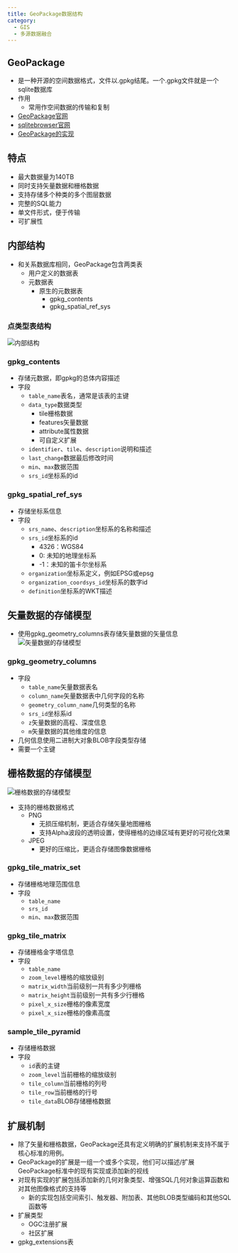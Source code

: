 ```yaml
---
title: GeoPackage数据结构
category:
  - GIS
  - 多源数据融合
---
```

## GeoPackage
- 是一种开源的空间数据格式，文件以.gpkg结尾。一个.gpkg文件就是一个sqlite数据库
- 作用
    - 常用作空间数据的传输和复制
- [GeoPackage官网](https://www.geopackage.org/)
- [sqlitebrowser官网](https://sqlitebrowser.org/)
- [GeoPackage的实现](http://www.geopackage.org/implementations.html)
## 特点
- 最大数据量为140TB
- 同时支持矢量数据和栅格数据
- 支持存储多个种类的多个图层数据
- 完整的SQL能力
- 单文件形式，便于传输
- 可扩展性
## 内部结构
- 和关系数据库相同，GeoPackage包含两类表
    - 用户定义的数据表
    - 元数据表
        - 原生的元数据表
            - gpkg_contents
            - gpkg_spatial_ref_sys
### 点类型表结构
![内部结构](https://blog-image-9943.oss-cn-beijing.aliyuncs.com/202309061331331.png)
### gpkg_contents
- 存储元数据，即gpkg的总体内容描述
- 字段
    - `table_name`表名，通常是该表的主键
    - `data_type`数据类型
        - tile栅格数据
        - features矢量数据
        - attribute属性数据
        - 可自定义扩展
    - `identifier`、`tile`、`description`说明和描述
    - `last_change`数据最后修改时间
    - `min`、`max`数据范围
    - `srs_id`坐标系的id

### gpkg_spatial_ref_sys
- 存储坐标系信息
- 字段
    - `srs_name`、`description`坐标系的名称和描述
    - `srs_id`坐标系的id
        - 4326：WGS84
        - 0: 未知的地理坐标系
        - -1：未知的笛卡尔坐标系
    - `organization`坐标系定义，例如EPSG或epsg
    - `organization_coordsys_id`坐标系的数字id
    - `definition`坐标系的WKT描述
## 矢量数据的存储模型
- 使用gpkg_geometry_columns表存储矢量数据的矢量信息
  ![矢量数据的存储模型](https://blog-image-9943.oss-cn-beijing.aliyuncs.com/202309011637759.png)
### gpkg_geometry_columns
- 字段
    - `table_name`矢量数据表名
    - `column_name`矢量数据表中几何字段的名称
    - `geometry_column_name`几何类型的名称
    - `srs_id`坐标系id
    - `z`矢量数据的高程、深度信息
    - `m`矢量数据的其他维度的信息
- 几何信息使用二进制大对象BLOB字段类型存储
- 需要一个主键
## 栅格数据的存储模型
![栅格数据的存储模型](https://blog-image-9943.oss-cn-beijing.aliyuncs.com/202309011645715.png)
- 支持的栅格数据格式
    - PNG
        - 无损压缩机制，更适合存储矢量地图栅格
        - 支持Alpha波段的透明设置，使得栅格的边缘区域有更好的可视化效果
    - JPEG
        - 更好的压缩比，更适合存储图像数据栅格
### gpkg_tile_matrix_set
- 存储栅格地理范围信息
- 字段
    - `table_name`
    - `srs_id`
    - `min`、`max`数据范围
### gpkg_tile_matrix
- 存储栅格金字塔信息
- 字段
    - `table_name`
    - `zoom_level`栅格的缩放级别
    - `matrix_width`当前级别一共有多少列栅格
    - `matrix_height`当前级别一共有多少行栅格
    - `pixel_x_size`栅格的像素宽度
    - `pixel_x_size`栅格的像素高度
### sample_tile_pyramid
- 存储栅格数据
- 字段
    - `id`表的主键
    - `zoom_level`当前栅格的缩放级别
    - `tile_column`当前栅格的列号
    - `tile_row`当前栅格的行号
    - `tile_data`BLOB存储栅格数据
## 扩展机制
- 除了矢量和栅格数据，GeoPackage还具有定义明确的扩展机制来支持不属于核心标准的用例。
- GeoPackage的扩展是一组一个或多个实现，他们可以描述/扩展GeoPackage标准中的现有实现或添加新的视线
- 对现有实现的扩展包括添加新的几何对象类型、增强SQL几何对象运算函数和对其他图像格式的支持等
    - 新的实现包括空间索引、触发器、附加表、其他BLOB类型编码和其他SQL函数等
- 扩展类型
    - OGC注册扩展
    - 社区扩展
- gpkg_extensions表